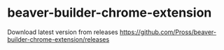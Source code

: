# beaver-builder-chrome-extension

Download latest version from releases https://github.com/Pross/beaver-builder-chrome-extension/releases


